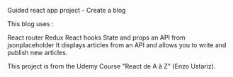 Guided react app project - Create a blog

This blog uses :

React router
Redux
React hooks
State and props
an API from jsonplaceholder
It displays articles from an API and allows you to write and publish new articles.

This project is from the Udemy Course "React de A à Z" (Enzo Ustariz).
